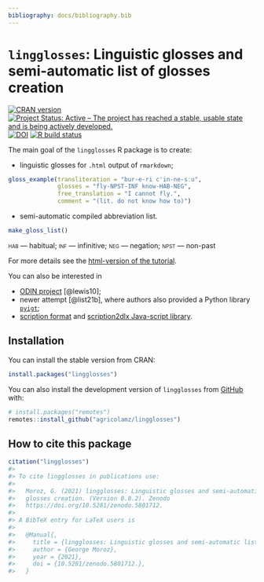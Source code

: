 ```yaml
---
bibliography: docs/bibliography.bib
---
```

<!-- README.md is generated from README.Rmd. Please edit that file -->

# `lingglosses`: Linguistic glosses and semi-automatic list of glosses creation



[![CRAN version](https://www.r-pkg.org/badges/version/lingglosses)](https://cran.r-project.org/package=lingglosses)
[![Project Status: Active – The project has reached a stable, usable state and is being actively developed.](https://www.repostatus.org/badges/latest/active.svg)](https://www.repostatus.org/#active)
[![DOI](https://zenodo.org/badge/440443756.svg)](https://zenodo.org/badge/latestdoi/440443756)
[![R build status](https://github.com/agricolamz/lingglosses/workflows/R-CMD-check/badge.svg)](https://github.com/agricolamz/lingglosses/actions)

The main goal of the `lingglosses` R package is to create:

* linguistic glosses for `.html` output of `rmarkdown`;

```r
gloss_example(transliteration = "bur-e-ri c'in-ne-sːu",
              glosses = "fly-NPST-INF know-HAB-NEG", 
              free_translation = "I cannot fly.", 
              comment = "(lit. do not know how to)")
```



* semi-automatic compiled abbreviation list.

```r
make_gloss_list()
```

<span style="font-variant:small-caps;">hab</span> — habitual; <span style="font-variant:small-caps;">inf</span> — infinitive; <span style="font-variant:small-caps;">neg</span> — negation; <span style="font-variant:small-caps;">npst</span> — non-past

For more details see the [html-version of the tutorial](https://agricolamz.github.io/lingglosses/).

You can also be interested in 

* [ODIN project](https://odin.linguistlist.org/) [@lewis10];
* newer attempt  [@list21b], where authors also provided a Python library [`pyigt`](https://github.com/cldf/pyigt);
* [scription format](https://github.com/digitallinguistics/scription) and [scription2dlx Java-script library](https://github.com/digitallinguistics/scription2dlx).

## Installation

You can install the stable version from CRAN:


```r
install.packages("lingglosses")
```

You can also install the development version of `lingglosses` from [GitHub](https://github.com/agricolamz/lingglosses) with:


```r
# install.packages("remotes")
remotes::install_github("agricolamz/lingglosses")
```

## How to cite this package


```r
citation("lingglosses")
#> 
#> To cite lingglosses in publications use:
#> 
#>   Moroz, G. (2021) lingglosses: Linguistic glosses and semi-automatic list of
#>   glosses creation. (Version 0.0.2). Zenodo
#>   https://doi.org/10.5281/zenodo.5801712.
#> 
#> A BibTeX entry for LaTeX users is
#> 
#>   @Manual{,
#>     title = {lingglosses: Linguistic glosses and semi-automatic list of glosses creation},
#>     author = {George Moroz},
#>     year = {2021},
#>     doi = {10.5281/zenodo.5801712.},
#>   }
```

